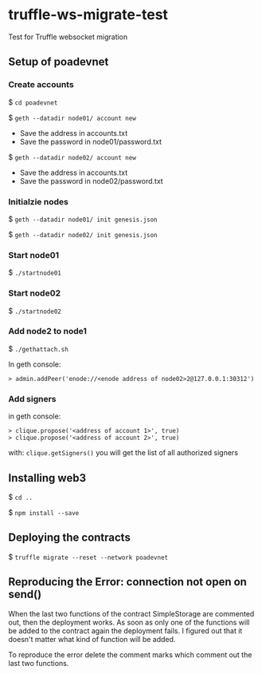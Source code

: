 # truffle-ws-migrate-test

Test for Truffle websocket migration

## Setup of poadevnet

### Create accounts
$ `cd poadevnet`

$ `geth --datadir node01/ account new`

- Save the address in accounts.txt
- Save the password in node01/password.txt

$ `geth --datadir node02/ account new`

- Save the address in accounts.txt
- Save the password in node02/password.txt

### Initialzie nodes
$ `geth --datadir node01/ init genesis.json`

$ `geth --datadir node02/ init genesis.json`

### Start node01
$ `./startnode01`

### Start node02
$ `./startnode02`

### Add node2 to node1
$ `./gethattach.sh`

In geth console: 
```
> admin.addPeer('enode://<enode address of node02>2@127.0.0.1:30312')
```

### Add signers
in geth console: 
```
> clique.propose('<address of account 1>', true)
> clique.propose('<address of account 2>', true)
```

with: `clique.getSigners()` you will get the list of all authorized signers

## Installing web3
$ `cd ..`

$ `npm install --save`

## Deploying the contracts
$ `truffle migrate --reset --network poadevnet`

## Reproducing the Error: connection not open on send()

When the last two functions of the contract SimpleStorage are commented out, then the deployment works. As soon as only one of the functions will be added to the contract again the deployment fails. I figured out that it doesn't matter what kind of function will be added.

To reproduce the error delete the comment marks which comment out the last two functions.
